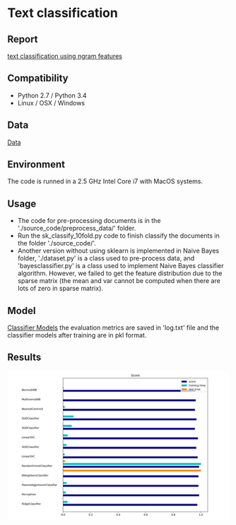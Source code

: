 
# Text classification

## Report
[text classification using ngram features](./report_assign1.pdf)

## Compatibility
* Python 2.7 / Python 3.4
* Linux / OSX / Windows

## Data
[Data](https://drive.google.com/open?id=1WWOcDd50uqInZF9tEwMUtzdT6MX7Vr2i)

## Environment
The code is runned in a 2.5 GHz Intel Core i7 with MacOS systems.

## Usage
- The code for pre-processing documents is in the './source_code/preprocess_data/' folder.
- Run the sk_classify_10fold.py code to finish classify the documents in the folder './source_code/'. 
- Another version without using sklearn is implemented in Naive Bayes folder, './dataset.py' is a class used to pre-process data, and 'bayesclassifier.py' is a class used to implement Naive Bayes classifier algorithm. However, we failed to get the feature distribution due to the sparse matrix (the mean and var cannot be computed when there are lots of zero in sparse matrix).

## Model
[Classifier Models](https://drive.google.com/open?id=1HLuvacNi5W6AyfkLKtDVOgL5r4g8Ykxq)
the evaluation metrics are saved in 'log.txt' file and the classifier models after training are in pkl format.

## Results
![image](result.png) 




